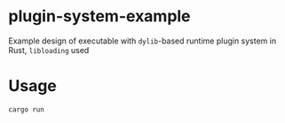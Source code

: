 # plugin-system-example
Example design of executable with `dylib`-based runtime plugin system in Rust, `libloading` used

# Usage

`cargo run`
